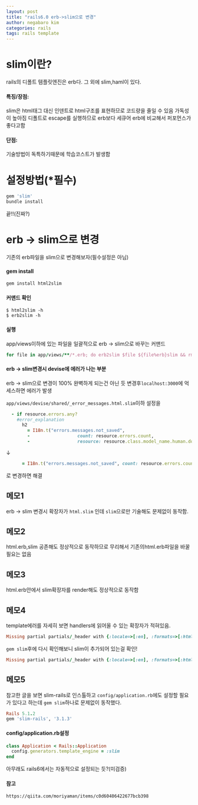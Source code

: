 ```yaml
---
layout: post
title: "rails6.0 erb->slim으로 변경"
author: negabaro kim
categories: rails
tags: rails template
---
```


# slim이란?

rails의 디폴트 템플릿엔진은 erb다. 그 외에 slim,haml이 있다.

#### 특징/장점:

slim은 html태그 대신 인덴트로 html구조를 표현하므로 코드량을 줄일 수 있음
가독성이 높아짐
디폴트로 escape를 실행하므로 erb보다 세큐어
erb에 비교해서 퍼포먼스가 좋다고함

#### 단점: 

기술방법이 독특하기때문에 학습코스트가 발생함


# 설정방법(*필수)

```ruby
gem 'slim'
bundle install
```

끝!!(진짜?)



# erb -> slim으로 변경

기존의 erb파일을 slim으로 변경해보자(필수설정은 아님)

#### gem install

```ruby
gem install html2slim
```

#### 커맨드 확인

```
$ html2slim -h
$ erb2slim -h
```

#### 실행

app/views이하에 있는 파일을 일괄적으로 erb -> slim으로 바꾸는 커맨드

```ruby
for file in app/views/**/*.erb; do erb2slim $file ${file%erb}slim && rm $file; done
```



#### erb -> slim변경시 devise에 에러가 나는 부분 


erb -> slim으로 변경이 100% 완벽하게 되는건 아닌 듯
변경후`localhost:3000`에 억세스하면 에러가 발생

`app/views/devise/shared/_error_messages.html.slim`이하 설정을


```ruby
  - if resource.errors.any?
    #error_explanation
      h2
        = I18n.t("errors.messages.not_saved",
        -                  count: resource.errors.count,
        -                  resource: resource.class.model_name.human.downcase)
```

↓

```ruby
      = I18n.t("errors.messages.not_saved", count: resource.errors.count, resource: resource.class.model_name.human.downcase)
```

로 변경하면 해결



## 메모1

erb -> slim 변경시 확장자가 `html.slim` 인데
`slim`으로만 기술해도 문제없이 동작함.


## 메모2

html.erb,slim 공존해도 정상적으로 동작하므로
무리해서 기존의html.erb파일을 바꿀 필요는 없음

## 메모3

html.erb안에서 slim확장자를 render해도 정상적으로 동작함


## 메모4

template에러를 자세히 보면 handlers에 읽어올 수 있는 확장자가 적혀있음.

```ruby
Missing partial partials/_header with {:locale=>[:en], :formats=>[:html], :variants=>[], :handlers=>[:raw, :erb, :html, :builder, :ruby, :jbuilder]}. Searched in:
```

`gem slim`후에 다시 확인해보니 slim이 추가되어 있는걸 확인!


```ruby
Missing partial partials/_header with {:locale=>[:en], :formats=>[:html], :variants=>[], :handlers=>[:raw, :erb, :html, :builder, :ruby, :slim, :jbuilder]}. Searched in:
```

## 메모5

참고한 글을 보면 slim-rails로 인스톨하고 `config/application.rb`에도 설정할 필요가 있다고 하는데
`gem slim`하나로 문제없이 동작했다.

```ruby
Rails 5.1.2
gem 'slim-rails', '3.1.3'
```

#### config/application.rb설정

```ruby
class Application < Rails::Application
  config.generators.template_engine = :slim  
end
```

아무래도 rails6에서는 자동적으로 설정되는 듯?(미검증)

#### 참고

```
https://qiita.com/moriyaman/items/c0d60406422677bcb398
```